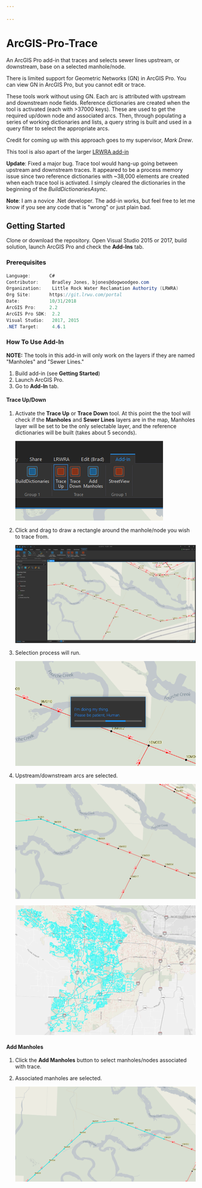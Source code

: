 ```yaml
---

---
```


# **ArcGIS-Pro-Trace**

An ArcGIS Pro add-in that traces and selects sewer lines upstream, or downstream, base on a selected manhole/node. 

There is limited support for Geometric Networks (GN) in ArcGIS Pro.  You can view GN in ArcGIS Pro, but you cannot edit or trace. 

These tools work without using GN.  Each arc is attributed with upstream and downstream node fields. Reference dictionaries are created when the tool is activated (each with >37000 keys).  These are used to get the required up/down node and associated arcs.  Then, through populating a series of working dictionaries and lists, a query string is built and used in a query filter to select the appropriate arcs. 

Credit for coming up with this approach goes to my supervisor, *Mark Drew*. 

This tool is also apart of the larger [LRWRA add-in](https://github.com/dogwoodgeo/ArcGIS-Pro-LRWRA) 

**Update**: Fixed a major bug.  Trace tool would hang-up going between upstream and downstream traces. It appeared to be a process memory issue since two reference dictionaries with ~38,000 elements are created when each trace tool is activated. I simply cleared the dictionaries in the beginning of the  *BuildDictionariesAsync*.

**Note**: I am a novice .Net developer.  The add-in works, but feel free to let me know if you see any code that is "wrong" or just plain bad.  

## Getting Started

Clone or download the repository. Open Visual Studio 2015 or 2017, build solution, launch ArcGIS Pro and check the **Add-Ins** tab.

### Prerequisites

```c#
Language:		C#
Contributor:	 Bradley Jones, bjones@dogwoodgeo.com
Organization:	 Little Rock Water Reclamation Authority (LRWRA)
Org Site: 		https://git.lrwu.com/portal
Date:			10/31/2018
ArcGIS Pro:		2.2
ArcGIS Pro SDK:	 2.2
Visual Studio: 	 2017, 2015
.NET Target:	 4.6.1
```

### How To Use Add-In

**NOTE:** The tools in this add-in will only work on the layers if they are named "Manholes" and "Sewer Lines."

1. Build add-in (see **Getting Started**)
2. Launch ArcGIS Pro.
3. Go to **Add-In** tab.

#### Trace Up/Down

1. Activate the **Trace Up** or **Trace Down** tool. At this point the the tool will check if the **Manholes** and **Sewer Lines** layers are in the map, Manholes layer will be set to be the only selectable layer, and the reference dictionaries will be built (takes about 5 seconds).

   ![PIC](assets/2018-12-27_9-55-51.png)

2. Click and drag to draw a rectangle around the manhole/node you wish to trace from. 

   ![PIC](assets/2018-12-27_9-34-44.png)

3. Selection process will run.

   ![PIC](assets/2018-12-27_9-35-38.png)

4. Upstream/downstream arcs are selected.

   ![PIC](assets/2018-12-27_9-35-54.png)

   ![PIC](assets/2018-12-27_9-36-37.png)

#### Add Manholes

1. Click the **Add Manholes** button to select manholes/nodes associated with trace.

2. Associated manholes are selected.

   ![PIC](assets/2018-12-27_9-37-55.png)








